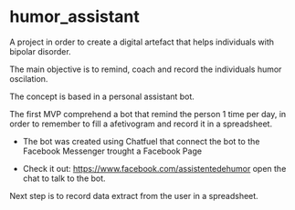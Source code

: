 # humor_assistant

A project in order to create a digital artefact that helps individuals with bipolar disorder.

The main objective is to remind, coach and record the individuals humor oscilation.

The concept is based in a personal assistant bot.

The first MVP comprehend a bot that remind the person 1 time per day, in order to remember to fill a afetivogram and record it in a spreadsheet.

- The bot was created using Chatfuel that connect the bot to the Facebook Messenger trought a Facebook Page

- Check it out: <https://www.facebook.com/assistentedehumor> open the chat to talk to the bot.

Next step is to record data extract from the user in a spreadsheet.  
